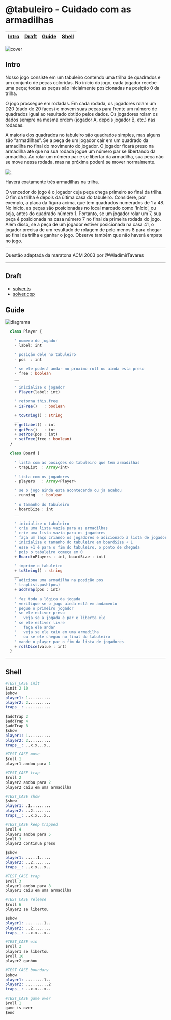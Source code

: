 # @tabuleiro - Cuidado com as armadilhas

<!-- toch -->
[Intro](#intro) | [Draft](#draft) | [Guide](#guide) | [Shell](#shell)
-- | -- | -- | --
<!-- toch -->

![cover](https://raw.githubusercontent.com/qxcodepoo/arcade/master/base/tabuleiro/cover.jpg)

## Intro

Nosso jogo consiste em um tabuleiro contendo uma trilha de quadrados e um conjunto de peças coloridas. No início do jogo, cada jogador recebe uma peça; todas as peças são inicialmente posicionadas na posição 0 da trilha.

O jogo prossegue em rodadas. Em cada rodada, os jogadores rolam um D20 (dado de 20 faces) e movem suas peças para frente um número de quadrados igual ao resultado obtido pelos dados. Os jogadores rolam os dados sempre na mesma ordem (jogador A, depois jogador B, etc.) nas rodadas.

A maioria dos quadrados no tabuleiro são quadrados simples, mas alguns são “armadilhas”. Se a peça de um jogador cair em um quadrado da armadilha no final do movimento do jogador. O jogador ficará preso na armadilha até que na sua rodada jogue um número par se libertando da armadilha. Ao rolar um número par e se libertar da armadilha, sua peça não se move nessa rodada, mas na próxima poderá se mover normalmente.

![_](https://raw.githubusercontent.com/qxcodepoo/arcade/master/base/tabuleiro/tabuleiro.png)

Haverá exatamente três armadilhas na trilha.

O vencedor do jogo é o jogador cuja peça chega primeiro ao final da trilha. O fim da trilha é depois da última casa do tabuleiro. Considere, por exemplo, a placa da figura acima, que tem quadrados numerados de 1 a 48. No início, as peças são posicionadas no local marcado como 'Início', ou seja, antes do quadrado número 1. Portanto, se um jogador rolar um 7, sua peça é posicionada na casa número 7 no final da primeira rodada do jogo.
Além disso, se a peça de um jogador estiver posicionada na casa 41, o jogador precisa de um resultado de rolagem de pelo menos 8 para chegar ao final da trilha e ganhar o jogo. Observe também que não haverá empate no jogo.

___

Questão adaptada da maratona ACM 2003 por @WladimirTavares

___

## Draft

- [solver.ts](https://github.com/qxcodepoo/arcade/blob/master/base/tabuleiro/.cache/draft.ts)
- [solver.cpp](https://github.com/qxcodepoo/arcade/blob/master/base/tabuleiro/.cache/draft.cpp)
  
## Guide

![diagrama](https://raw.githubusercontent.com/qxcodepoo/arcade/master/base/tabuleiro/diagrama.png)

<!-- load diagrama.puml fenced=ts:filter -->

```ts
  class Player {

    ' numero do jogador
    - label: int  

    ' posição dele no tabuleiro
    - pos  : int

    ' se ele poderá andar no proximo roll ou ainda esta preso
    - free : boolean
    __

    ' inicialize o jogador
    + Player(label: int)

    ' retorna this.free
    + isFree()   : boolean

    + toString() : string
    __
    + getLabel() : int
    + getPos()   : int
    + setPos(pos : int)
    + setFree(free : boolean)
  }

  class Board {
    
    ' lista com as posições do tabuleiro que tem armadilhas
    - trapList  : Array<int>

    ' lista com os jogadores
    - players   : Array<Player>

    ' se o jogo ainda esta acontecendo ou ja acabou
    - running   : boolean

    ' o tamanho do tabuleiro
    - boardSize : int
    __
    
    ' inicialize o tabuleiro
    ' crie uma lista vazia para as armadilhas
    ' crie uma lista vazia para os jogadores
    ' faça um laço criando os jogadores e adicionado à lista de jogadores
    ' inicialize o tamanho do tabuleiro em boardSize + 1
    ' esse +1 é para o fim do tabuleiro, o ponto de chegada
    ' pois o tabuleiro começa em 0
    + Board(nPlayers : int, boardSize : int)

    ' imprime o tabuleiro
    + toString() : string
    __
    ' adiciona uma armadilha na posição pos
    ' trapList.push(pos)
    + addTrap(pos : int)

    ' faz toda a lógica da jogada
    ' verifique se o jogo ainda está em andamento
    ' pegue o primeiro jogador
    ' se ele estiver preso
    '   veja se a jogada é par e liberta ele
    ' se ele estiver livre
    '   faça ele andar
    '   veja se ele caiu em uma armadilha
    '   ou se ele chegou no final do tabuleiro
    ' mande o player par o fim da lista de jogadores
    + rollDice(value : int)
  }
```

<!-- load -->

___

## Shell

```s
#TEST_CASE init
$init 2 10
$show
player1: 1..........
player2: 2..........
traps__: ...........

$addTrap 2
$addTrap 4
$addTrap 8
$show
player1: 1..........
player2: 2..........
traps__: ..x.x...x..

#TEST_CASE move
$roll 1
player1 andou para 1

#TEST_CASE trap
$roll 2
player2 andou para 2
player2 caiu em uma armadilha

#TEST_CASE show
$show
player1: .1.........
player2: ..2........
traps__: ..x.x...x..

#TEST_CASE keep trapped
$roll 4
player1 andou para 5
$roll 3
player2 continua preso

$show
player1: .....1.....
player2: ..2........
traps__: ..x.x...x..

#TEST_CASE trap
$roll 3
player1 andou para 8
player1 caiu em uma armadilha

#TEST_CASE release
$roll 6
player2 se libertou

$show
player1: ........1..
player2: ..2........
traps__: ..x.x...x..

#TEST_CASE win
$roll 2
player1 se libertou
$roll 10
player2 ganhou

#TEST_CASE boundary
$show
player1: ........1..
player2: ..........2
traps__: ..x.x...x..

#TEST_CASE game over
$roll 1
game is over
$end
```
